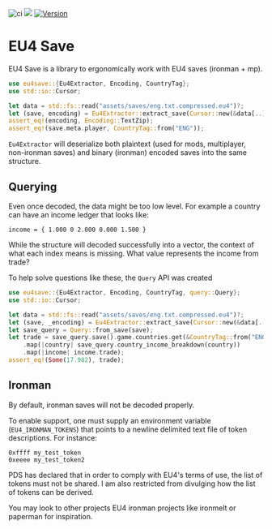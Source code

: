 ![ci](https://github.com/rakaly/eu4save/workflows/ci/badge.svg) [![](https://docs.rs/eu4save/badge.svg)](https://docs.rs/eu4save) [![Version](https://img.shields.io/crates/v/eu4save.svg?style=flat-square)](https://crates.io/crates/eu4save)

# EU4 Save

EU4 Save is a library to ergonomically work with EU4 saves (ironman + mp).

```rust
use eu4save::{Eu4Extractor, Encoding, CountryTag};
use std::io::Cursor;

let data = std::fs::read("assets/saves/eng.txt.compressed.eu4")?;
let (save, encoding) = Eu4Extractor::extract_save(Cursor::new(&data[..]))?;
assert_eq!(encoding, Encoding::TextZip);
assert_eq!(save.meta.player, CountryTag::from("ENG"));
```

`Eu4Extractor` will deserialize both plaintext (used for mods, multiplayer,
non-ironman saves) and binary (ironman) encoded saves into the same structure.

## Querying

Even once decoded, the data might be too low level. For example a country can
have an income ledger that looks like:

```ignore
income = { 1.000 0 2.000 0.000 1.500 }
```

While the structure will decoded successfully into a vector, the context of
what each index means is missing. What value represents the income from
trade?

To help solve questions like these, the `Query` API was created

```rust
use eu4save::{Eu4Extractor, Encoding, CountryTag, query::Query};
use std::io::Cursor;

let data = std::fs::read("assets/saves/eng.txt.compressed.eu4")?;
let (save, _encoding) = Eu4Extractor::extract_save(Cursor::new(&data[..]))?;
let save_query = Query::from_save(save);
let trade = save_query.save().game.countries.get(&CountryTag::from("ENG"))
    .map(|country| save_query.country_income_breakdown(country))
    .map(|income| income.trade);
assert_eq!(Some(17.982), trade);
```

## Ironman

By default, ironman saves will not be decoded properly.

To enable support, one must supply an environment variable
(`EU4_IRONMAN_TOKENS`) that points to a newline delimited
text file of token descriptions. For instance:

```ignore
0xffff my_test_token
0xeeee my_test_token2
```

PDS has declared that in order to comply with EU4's terms of use, the list of
tokens must not be shared. I am also restricted from divulging how the
list of tokens can be derived.

You may look to other projects EU4 ironman projects like ironmelt or paperman
for inspiration.